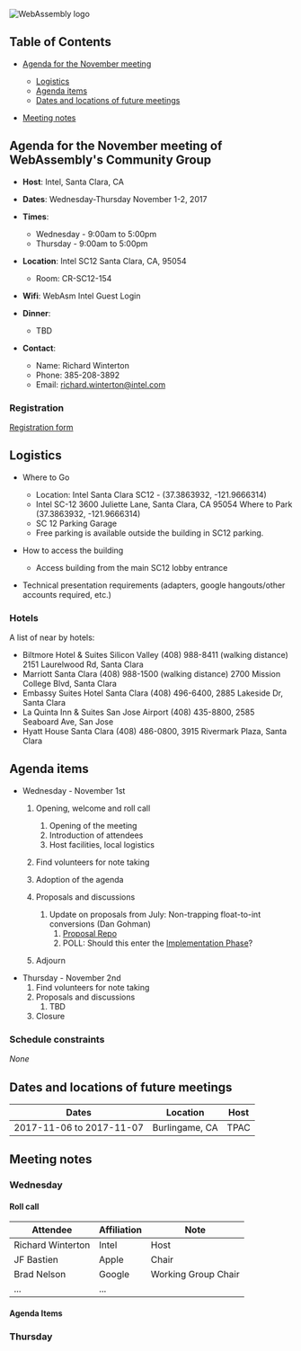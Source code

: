 ![WebAssembly logo](/images/WebAssembly.png)

## Table of Contents

* [Agenda for the November meeting](#agenda-for-the-november-meeting-of-webassemblys-community-group)

   * [Logistics](#logistics)
   * [Agenda items](#agenda-items)
   * [Dates and locations of future meetings](#dates-and-locations-of-future-meetings)

* [Meeting notes](#meeting-notes)


## Agenda for the November meeting of WebAssembly's Community Group

- **Host**: Intel, Santa Clara, CA
- **Dates**: Wednesday-Thursday November 1-2, 2017
- **Times**:
    - Wednesday - 9:00am to 5:00pm
    - Thursday - 9:00am to 5:00pm
- **Location**: Intel SC12 Santa Clara, CA, 95054
    - Room: CR-SC12-154
- **Wifi**: WebAsm Intel Guest Login
- **Dinner**:
    - TBD

- **Contact**:
    - Name: Richard Winterton
    - Phone: 385-208-3892
    - Email: richard.winterton@intel.com

### Registration

[Registration form](https://goo.gl/forms/4xKG3kJ6IpBYwPKD2)


## Logistics

* Where to Go
  - Location:  Intel Santa Clara SC12 - (37.3863932, -121.9666314)
  - Intel SC-12 3600 Juliette Lane, Santa Clara, CA  95054 
  Where to Park (37.3863932, -121.9666314)
  - SC 12 Parking Garage
  - Free parking is available outside the building in SC12 parking.

* How to access the building
  - Access building from the main SC12 lobby entrance 

* Technical presentation requirements (adapters, google hangouts/other accounts required, etc.)
  

### Hotels

A list of near by hotels:

* Biltmore Hotel & Suites Silicon Valley (408) 988-8411 (walking distance) 2151 Laurelwood Rd, Santa Clara
* Marriott Santa Clara (408) 988-1500 (walking distance) 2700 Mission College Blvd, Santa Clara
* Embassy Suites Hotel Santa Clara (408) 496-6400, 2885 Lakeside Dr, Santa Clara
* La Quinta Inn & Suites San Jose Airport (408) 435-8800, 2585 Seaboard Ave, San Jose
* Hyatt House Santa Clara (408) 486-0800, 3915 Rivermark Plaza, Santa Clara

## Agenda items

* Wednesday - November 1st
    1. Opening, welcome and roll call
        1. Opening of the meeting
        1. Introduction of attendees
        1. Host facilities, local logistics
    1. Find volunteers for note taking
    1. Adoption of the agenda
    1. Proposals and discussions
       1. Update on proposals from July: Non-trapping float-to-int conversions (Dan Gohman)
            1. [Proposal Repo](https://github.com/WebAssembly/nontrapping-float-to-int-conversions)
            1. POLL: Should this enter the [Implementation Phase](https://github.com/WebAssembly/meetings/blob/master/process/phases.md#3-implementation-phase-community--working-group)?

    1. Adjourn
* Thursday - November 2nd
    1. Find volunteers for note taking
    1. Proposals and discussions
       1. TBD
    1. Closure

### Schedule constraints

*None*

## Dates and locations of future meetings

| Dates                    | Location          | Host       |
|--------------------------|-------------------|------------|
| 2017-11-06 to 2017-11-07 | Burlingame, CA    | TPAC       |

## Meeting notes

### Wednesday

#### Roll call

| Attendee | Affiliation | Note |
|----------|-------------|------|
| Richard Winterton | Intel | Host |
| JF Bastien | Apple | Chair |
| Brad Nelson | Google | Working Group Chair |
| ... | ... |  |

#### Agenda Items

### Thursday
